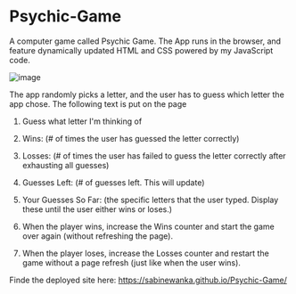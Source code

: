# Psychic-Game

A computer game called Psychic Game. The App runs in the browser, and feature dynamically updated HTML and CSS powered by my JavaScript code.

![image](https://user-images.githubusercontent.com/55050594/77821743-d8327680-70ec-11ea-8588-b73553f0c586.png)

The app randomly picks a letter, and the user has to guess which letter the app chose. The following text is put on the page

1. Guess what letter I'm thinking of

2. Wins: (# of times the user has guessed the letter correctly)

3. Losses: (# of times the user has failed to guess the letter correctly after exhausting all guesses)

4. Guesses Left: (# of guesses left. This will update)

5. Your Guesses So Far: (the specific letters that the user typed. Display these until the user either wins or loses.)

6. When the player wins, increase the Wins counter and start the game over again (without refreshing the page).

7. When the player loses, increase the Losses counter and restart the game without a page refresh (just like when the user wins).


Finde the deployed site here: https://sabinewanka.github.io/Psychic-Game/

